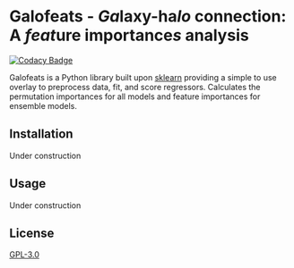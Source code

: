 # Galofeats - *Ga*laxy-ha*lo* connection: A *feat*ure importance*s* analysis

[![Codacy Badge](https://api.codacy.com/project/badge/Grade/1d47212fce9a4f0e96e40f90c7896622)](https://app.codacy.com/gh/Richard-Sti/galofeats?utm_source=github.com&utm_medium=referral&utm_content=Richard-Sti/galofeats&utm_campaign=Badge_Grade_Settings)


Galofeats is a Python library built upon [sklearn](https://scikit-learn.org/stable/) providing a simple to use overlay to preprocess data, fit, and score regressors. Calculates the permutation importances for all models and feature importances for ensemble models.

## Installation

Under construction


## Usage

Under construction

## License
[GPL-3.0](https://www.gnu.org/licenses/gpl-3.0.en.html)
